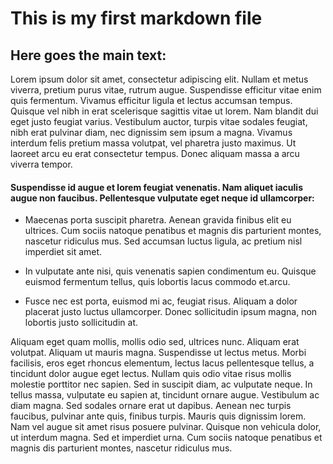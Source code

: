 # This is my first markdown file

## Here goes the main text:



Lorem ipsum dolor sit amet, consectetur adipiscing elit. Nullam et metus viverra, pretium purus vitae, rutrum augue. Suspendisse efficitur vitae enim quis fermentum. Vivamus efficitur ligula et lectus accumsan tempus. Quisque vel nibh in erat scelerisque sagittis vitae ut lorem. Nam blandit dui eget justo feugiat varius. Vestibulum auctor, turpis vitae sodales feugiat, nibh erat pulvinar diam, nec dignissim sem ipsum a magna. Vivamus interdum felis pretium massa volutpat, vel pharetra justo maximus. Ut laoreet arcu eu erat consectetur tempus. Donec aliquam massa a arcu viverra tempor. 


#### Suspendisse id augue et lorem feugiat venenatis. Nam aliquet iaculis augue non faucibus. Pellentesque vulputate eget neque id ullamcorper:

* Maecenas porta suscipit pharetra. Aenean gravida finibus elit eu ultrices. Cum sociis natoque penatibus et magnis dis parturient montes, nascetur ridiculus mus. Sed accumsan luctus ligula, ac pretium nisl imperdiet sit amet.
* In vulputate ante nisi, quis venenatis sapien condimentum eu. Quisque euismod fermentum tellus, quis lobortis lacus commodo et.arcu.

* Fusce nec est porta, euismod mi ac, feugiat risus. Aliquam a dolor placerat justo luctus ullamcorper. Donec sollicitudin ipsum magna, non lobortis justo sollicitudin at. 


Aliquam eget quam mollis, mollis odio sed, ultrices nunc. Aliquam erat volutpat. Aliquam ut mauris magna. Suspendisse ut lectus metus. Morbi facilisis, eros eget rhoncus elementum, lectus lacus pellentesque tellus, a tincidunt dolor augue eget lectus. Nullam quis odio vitae risus mollis molestie porttitor nec sapien. Sed in suscipit diam, ac vulputate neque. In tellus massa, vulputate eu sapien at, tincidunt ornare augue. Vestibulum ac diam magna. Sed sodales ornare erat ut dapibus. Aenean nec turpis faucibus, pulvinar ante quis, finibus turpis. Mauris quis dignissim lorem. Nam vel augue sit amet risus posuere pulvinar. Quisque non vehicula dolor, ut interdum magna. Sed et imperdiet urna. Cum sociis natoque penatibus et magnis dis parturient montes, nascetur ridiculus mus.